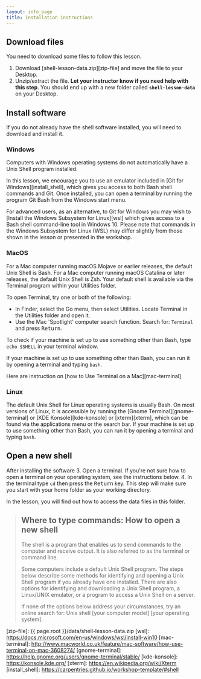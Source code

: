 ```yaml
---
layout: info_page
title: Installation instructions
---
```


## Download files
You need to download some files to follow this lesson.

1. Download [shell-lesson-data.zip][zip-file] and move the file to your Desktop.
2. Unzip/extract the file.
   **Let your instructor know if you need help with this step**.
   You should end up with a new folder called **`shell-lesson-data`** on your Desktop.

## Install software
If you do not already have the shell software installed, you will need to download and install it.

### Windows
Computers with Windows operating systems do not automatically have a Unix Shell program
installed.

In this lesson, we encourage you to use an emulator included in [Git for Windows][install_shell],
which gives you access to both Bash shell commands and Git. 
Once installed, you can open a terminal by running the program Git Bash from the Windows start
menu.

For advanced users, as an alternative, to Git for Windows you may wish to [Install the Windows Subsystem for Linux][wsl] which gives access to a Bash shell command-line tool in Windows 10.
Please note that commands in the Windows Subsystem for Linux (WSL) may differ slightly
from those shown in the lesson or presented in the workshop.

### MacOS
For a Mac computer running macOS Mojave or earlier releases, the default Unix Shell is Bash.
For a Mac computer running macOS Catalina or later releases, the default Unix Shell is Zsh.
Your default shell is available via the Terminal program within your Utilities folder.

To open Terminal, try one or both of the following:
* In Finder, select the Go menu, then select Utilities.
  Locate Terminal in the Utilities folder and open it.
* Use the Mac 'Spotlight' computer search function.
  Search for: `Terminal` and press <kbd>Return</kbd>.

To check if your machine is set up to use something other than Bash,
type `echo $SHELL` in your terminal window.

If your machine is set up to use something other than Bash,
you can run it by opening a terminal and typing `bash`.

Here are instruction on [how to Use Terminal on a Mac][mac-terminal]

### Linux 
The default Unix Shell for Linux operating systems is usually Bash.
On most versions of Linux, it is accessible by running the
[Gnome Terminal][gnome-terminal] or [KDE Konsole][kde-konsole] or [xterm][xterm],
which can be found via the applications menu or the search bar.
If your machine is set up to use something other than Bash,
you can run it by opening a terminal and typing `bash`.

## Open a new shell
After installing the software
3. Open a terminal.
   If you're not sure how to open a terminal on your operating system, see the instructions below.
4. In the terminal type `cd` then press the <kbd>Return</kbd> key.
   This step will make sure you start with your home folder as your working directory.

In the lesson, you will find out how to access the data files in this folder.

> ## Where to type commands: How to open a new shell
>
> The shell is a program that enables us to send commands to the computer and receive output.
> It is also referred to as the terminal or command line.
>
> Some computers include a default Unix Shell program.
> The steps below describe some methods for identifying and opening
> a Unix Shell program if you already have one installed.
> There are also options for identifying and downloading a Unix Shell program,
> a Linux/UNIX emulator, or a program to access a Unix Shell on a server.
>
> If none of the options below address your circumstances,
> try an online search for: Unix shell [your computer model] [your operating system].


[zip-file]: {{ page.root }}/data/shell-lesson-data.zip
[wsl]: https://docs.microsoft.com/en-us/windows/wsl/install-win10
[mac-terminal]: http://www.macworld.co.uk/feature/mac-software/how-use-terminal-on-mac-3608274/
[gnome-terminal]: https://help.gnome.org/users/gnome-terminal/stable/
[kde-konsole]: https://konsole.kde.org/
[xterm]: https://en.wikipedia.org/wiki/Xterm
[install_shell]: https://carpentries.github.io/workshop-template/#shell

